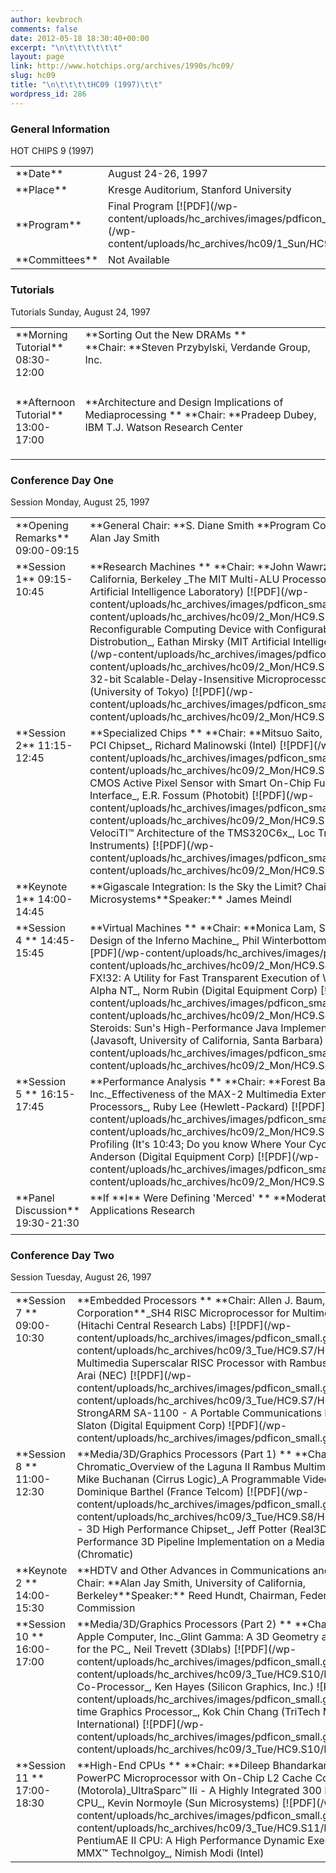 ```yaml
---
author: kevbroch
comments: false
date: 2012-05-18 18:30:40+00:00
excerpt: "\n\t\t\t\t\t\t"
layout: page
link: http://www.hotchips.org/archives/1990s/hc09/
slug: hc09
title: "\n\t\t\t\tHC09 (1997)\t\t"
wordpress_id: 286
---
```



				

### General Information


<table style="width: 100%;" >
<tbody >
<tr >
HOT CHIPS 9 (1997)
</tr>
<tr >

<td width="20%" >**Date**
</td>

<td >August 24-26, 1997
</td>
</tr>
<tr >

<td >**Place**
</td>

<td >Kresge Auditorium, Stanford University
</td>
</tr>
<tr >

<td >**Program**
</td>

<td >Final Program [![PDF](/wp-content/uploads/hc_archives/images/pdficon_small.gif)](/wp-content/uploads/hc_archives/hc09/1_Sun/HC9.Program.pdf)
</td>
</tr>
<tr >

<td >**Committees**
</td>

<td >Not Available
</td>
</tr>
</tbody>
</table>



### Tutorials


<table style="width: 100%;" >
<tbody >
<tr >
Tutorials
Sunday, August 24, 1997
</tr>
<tr valign="top" >

<td width="20%" height="108" >**Morning Tutorial**
08:30-12:00
</td>

<td >**Sorting Out the New DRAMs **
**Chair: **Steven Przybylski, Verdande Group, Inc.
</td>
</tr>
<tr valign="top" >

<td height="103" >**Afternoon Tutorial**
13:00-17:00
</td>

<td >**Architecture and Design Implications of Mediaprocessing **
**Chair: **Pradeep Dubey, IBM T.J. Watson Research Center
</td>
</tr>
</tbody>
</table>



### Conference Day One


<table style="width: 100%;" >
<tbody >
<tr >
Session
Monday, August 25, 1997
</tr>
<tr valign="top" >

<td >**Opening Remarks**
09:00-09:15
</td>

<td >**General Chair: **S. Diane Smith
**Program Co-Chairs: **Allen J. Baum, Alan Jay Smith
</td>
</tr>
<tr valign="top" >

<td >**Session 1**
09:15-10:45
</td>

<td >**Research Machines **
**Chair: **John Wawrzynek, University of California, Berkeley
_The MIT Multi-ALU Processor_, Steve Keckler (MIT Artificial Intelligence Laboratory) [![PDF](/wp-content/uploads/hc_archives/images/pdficon_small.gif)](/wp-content/uploads/hc_archives/hc09/2_Mon/HC9.S1/HC9.1.1.pdf)_MATRIX: A Reconfigurable Computing Device with Configurable Instruction Distrobution_, Eathan Mirsky (MIT Artificial Intelligence Laboratory) [![PDF](/wp-content/uploads/hc_archives/images/pdficon_small.gif)](/wp-content/uploads/hc_archives/hc09/2_Mon/HC9.S1/HC9.1.2.pdf)_TITAC-2: A 32-bit Scalable-Delay-Insensitive Microprocessor_, Takashi Nanya (University of Tokyo) [![PDF](/wp-content/uploads/hc_archives/images/pdficon_small.gif)](/wp-content/uploads/hc_archives/hc09/2_Mon/HC9.S1/HC9.1.3.pdf)
</td>
</tr>
<tr valign="top" >

<td >**Session 2**
11:15-12:45
</td>

<td >**Specialized Chips **
**Chair: **Mitsuo Saito, Toshiba
_Intel 82440LX PCI Chipset_, Richard Malinowski (Intel) [![PDF](/wp-content/uploads/hc_archives/images/pdficon_small.gif)](/wp-content/uploads/hc_archives/hc09/2_Mon/HC9.S2/HC9.2.1.pdf)_1/4 Inch CMOS Active Pixel Sensor with Smart On-Chip Functions and Full Digital Interface_, E.R. Fossum (Photobit) [![PDF](/wp-content/uploads/hc_archives/images/pdficon_small.gif)](/wp-content/uploads/hc_archives/hc09/2_Mon/HC9.S2/HC9.2.2.pdf)_The VelociTI™ Architecture of the TMS320C6x_, Loc Truong (Texas Instruments) [![PDF](/wp-content/uploads/hc_archives/images/pdficon_small.gif)](/wp-content/uploads/hc_archives/hc09/2_Mon/HC9.S2/HC9.2.3.pdf)
</td>
</tr>
<tr valign="top" >

<td >**Keynote 1**
14:00-14:45
</td>

<td >**Gigascale Integration: Is the Sky the Limit?
Chair:** Robert Garner, Sun Microsystems**Speaker:** James Meindl
</td>
</tr>
<tr valign="top" >

<td >**Session 4 **
14:45-15:45
</td>

<td >**Virtual Machines **
**Chair: **Monica Lam, Stanford University_The Design of the Inferno Machine_, Phil Winterbottom, Rob Pike (Bell Labs) [![PDF](/wp-content/uploads/hc_archives/images/pdficon_small.gif)](/wp-content/uploads/hc_archives/hc09/2_Mon/HC9.S4/HC9.4.1.pdf)_Digital FX!32: A Utility for Fast Transparent Execution of Win32 x86 Applications on Alpha NT_, Norm Rubin (Digital Equipment Corp) [![PDF](/wp-content/uploads/hc_archives/images/pdficon_small.gif)](/wp-content/uploads/hc_archives/hc09/2_Mon/HC9.S4/HC9.4.2.pdf)_Java on Steroids: Sun's High-Performance Java Implementation_, Urs Heitzle (Javasoft, University of California, Santa Barbara) [![PDF](/wp-content/uploads/hc_archives/images/pdficon_small.gif)](/wp-content/uploads/hc_archives/hc09/2_Mon/HC9.S4/HC9.4.3.pdf)
</td>
</tr>
<tr valign="top" >

<td height="113" >**Session 5 **
16:15-17:45
</td>

<td >**Performance Analysis **
**Chair: **Forest Baskett, Silicon Graphics, Inc._Effectiveness of the MAX-2 Multimedia Extensions for PA-RISC 2.0 Processors_, Ruby Lee (Hewlett-Packard) [![PDF](/wp-content/uploads/hc_archives/images/pdficon_small.gif)](/wp-content/uploads/hc_archives/hc09/2_Mon/HC9.S5/HC9.5.1.pdf)_Continuous Profiling (It's 10:43; Do you know Where Your Cycles Are?)_, Jennifer Anderson (Digital Equipment Corp) [![PDF](/wp-content/uploads/hc_archives/images/pdficon_small.gif)](/wp-content/uploads/hc_archives/hc09/2_Mon/HC9.S5/HC9.5.2.pdf)
</td>
</tr>
<tr valign="top" >

<td height="71" >**Panel Discussion**
19:30-21:30
</td>

<td >**If **I** Were Defining 'Merced' **
**Moderators: **John H. Wharton, Applications Research
</td>
</tr>
</tbody>
</table>



### Conference Day Two


<table style="width: 100%;" >
<tbody >
<tr >
Session
Tuesday, August 26, 1997
</tr>
<tr valign="top" >

<td >**Session 7 **
09:00-10:30
</td>

<td >**Embedded Processors **
**Chair: Allen J. Baum, Digital Equipment Corporation**_SH4 RISC Microprocessor for Multimedia_, Fumio Arakawa (Hitachi Central Research Labs) [![PDF](/wp-content/uploads/hc_archives/images/pdficon_small.gif)](/wp-content/uploads/hc_archives/hc09/3_Tue/HC9.S7/HC9.7.1.pdf)_Embedded Multimedia Superscalar RISC Processor with Rambus Interface_, Tomohisa Arai (NEC) [![PDF](/wp-content/uploads/hc_archives/images/pdficon_small.gif)](/wp-content/uploads/hc_archives/hc09/3_Tue/HC9.S7/HC9.7.2.pdf)_The StrongARM SA-1100 - A Portable Communications Microprocessor_, Jeff Slaton (Digital Equipment Corp) ![PDF](/wp-content/uploads/hc_archives/images/pdficon_small.gif)
</td>
</tr>
<tr valign="top" >

<td >**Session 8 **
11:00-12:30
</td>

<td >**Media/3D/Graphics Processors (Part 1) **
**Chair: **Paul Kalapathy, Chromatic_Overview of the Laguna II Rambus Multimedia Accelerator_, Mike Buchanan (Cirrus Logic)_A Programmable Video Coprocessor_, Dominique Barthel (France Telcom) [![PDF](/wp-content/uploads/hc_archives/images/pdficon_small.gif)](/wp-content/uploads/hc_archives/hc09/3_Tue/HC9.S8/HC9.8.2.pdf)_R3D/100 - 3D High Performance Chipset_, Jeff Potter (Real3D)_Efficient High Performance 3D Pipeline Implementation on a Media Processor_, Jim Battle (Chromatic)
</td>
</tr>
<tr valign="top" >

<td >**Keynote 2 **
14:00-15:30
</td>

<td >**HDTV and Other Advances in Communications and Broadcasting
Chair: **Alan Jay Smith, University of California, Berkeley**Speaker:** Reed Hundt, Chairman, Federal Communications Commission
</td>
</tr>
<tr valign="top" >

<td >**Session 10 **
16:00-17:00
</td>

<td >**Media/3D/Graphics Processors (Part 2) **
**Chair: **Keith Diefendorff, Apple Computer, Inc._Glint Gamma: A 3D Geometry and Lighting Processor for the PC_, Neil Trevett (3Dlabs) [![PDF](/wp-content/uploads/hc_archives/images/pdficon_small.gif)](/wp-content/uploads/hc_archives/hc09/3_Tue/HC9.S10/HC9.10.1.pdf)_Reality Co-Processor_, Ken Hayes (Silicon Graphics, Inc.) ![PDF](/wp-content/uploads/hc_archives/images/pdficon_small.gif)_Pyramid3D Real-time Graphics Processor_, Kok Chin Chang (TriTech Microelectronics International) [![PDF](/wp-content/uploads/hc_archives/images/pdficon_small.gif)](/wp-content/uploads/hc_archives/hc09/3_Tue/HC9.S10/HC9.10.3.pdf)
</td>
</tr>
<tr valign="top" >

<td >**Session 11 **
17:00-18:30
</td>

<td >**High-End CPUs **
**Chair: **Dileep Bhandarkar, Intel_A 250MHz 5W PowerPC Microprocessor with On-Chip L2 Cache Controller_, Brad Burgess (Motorola)_UltraSparc™ IIi - A Highly Integrated 300 MHz 64-bit SPARC V9 CPU_, Kevin Normoyle (Sun Microsystems) [![PDF](/wp-content/uploads/hc_archives/images/pdficon_small.gif)](/wp-content/uploads/hc_archives/hc09/3_Tue/HC9.S11/HC9.11.2.pdf)_The PentiumAE II CPU: A High Performance Dynamic Execution Processor with MMX™ Technolgoy_, Nimish Modi (Intel)
</td>
</tr>
</tbody>
</table>		
